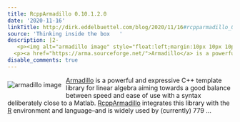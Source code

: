 ```yaml
---
title: RcppArmadillo 0.10.1.2.0
date: '2020-11-16'
linkTitle: http://dirk.eddelbuettel.com/blog/2020/11/16#rcpparmadillo_0.10.1.2.0
source: 'Thinking inside the box   '
description: |2-
   <p><img alt="armadillo image" style="float:left;margin:10px 10px 10px 0;" src="http://dirk.eddelbuettel.com/images/armadillo_logo_two.png"/></p>
  <p><a href="https://arma.sourceforge.net/">Armadillo</a> is a powerful and expressive C++ template library for linear algebra aiming towards a good balance between speed and ease of use with a syntax deliberately close to a Matlab. <a href="https://dirk.eddelbuettel.com/code/rcpp.armadillo.html">RcppArmadillo</a> integrates this library with the <a href="https://www.r-project.org">R</a> environment and language–and is widely used by (currently) 779 ...
disable_comments: true
---
```

 <p><img alt="armadillo image" style="float:left;margin:10px 10px 10px 0;" src="http://dirk.eddelbuettel.com/images/armadillo_logo_two.png"/></p>
<p><a href="https://arma.sourceforge.net/">Armadillo</a> is a powerful and expressive C++ template library for linear algebra aiming towards a good balance between speed and ease of use with a syntax deliberately close to a Matlab. <a href="https://dirk.eddelbuettel.com/code/rcpp.armadillo.html">RcppArmadillo</a> integrates this library with the <a href="https://www.r-project.org">R</a> environment and language–and is widely used by (currently) 779 ...